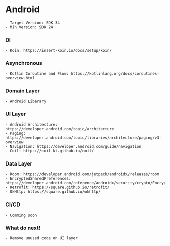 # Android
    - Target Version: SDK 34
    - Min Version: SDK 24

### DI
    - Koin: https://insert-koin.io/docs/setup/koin/

### Asynchronous
    - Kotlin Coroutine and Flow: https://kotlinlang.org/docs/coroutines-overview.html

### Domain Layer
    - Android Libarary

### UI Layer
    - Android Architecture: https://developer.android.com/topic/architecture
    - Paging: https://developer.android.com/topic/libraries/architecture/paging/v3-overview
    - Navigation: https://developer.android.com/guide/navigation
    - Coil: https://coil-kt.github.io/coil/

### Data Layer
    - Room: https://developer.android.com/jetpack/androidx/releases/room
    - EncryptedSharedPreferences: https://developer.android.com/reference/androidx/security/crypto/EncryptedSharedPreferences
    - Retrofit: https://square.github.io/retrofit/
    - OkHttp: https://square.github.io/okhttp/

### CI/CD
    - Comming soon

### What do next!
    - Remove unused code on UI layer
